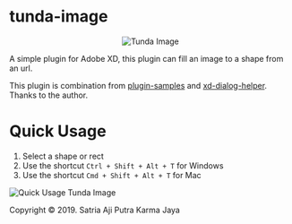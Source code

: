 # tunda-image

<p align="center">
  <img src="https://i.postimg.cc/XJ41PNxS/icon-2x.png" alt="Tunda Image" />
</p>

A simple plugin for Adobe XD, this plugin can fill an image to a shape from an url.

This plugin is combination from [plugin-samples](https://github.com/AdobeXD/plugin-samples) and [xd-dialog-helper](https://github.com/pklaschka/xd-dialog-helper). Thanks to the author.

# Quick Usage

1. Select a shape or rect
2. Use the shortcut `Ctrl + Shift + Alt + T` for Windows
3. Use the shortcut `Cmd + Shift + Alt + T` for Mac

![Quick Usage Tunda Image](http://images2.imagebam.com/26/cd/48/af70151113974534.gif)

Copyright &copy; 2019. Satria Aji Putra Karma Jaya
